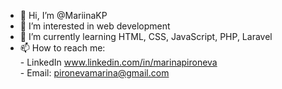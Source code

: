 - 👋 Hi, I’m @MariinaKP
- 👀 I’m interested in web development
- 🌱 I’m currently learning HTML, CSS, JavaScript, PHP, Laravel
- 📫 How to reach me: <br>
          - LinkedIn www.linkedin.com/in/marinapironeva <br>
          - Email: pironevamarina@gmail.com

<!---
MariinaKP/MariinaKP is a ✨ special ✨ repository because its `README.md` (this file) appears on your GitHub profile.
You can click the Preview link to take a look at your changes.
--->
